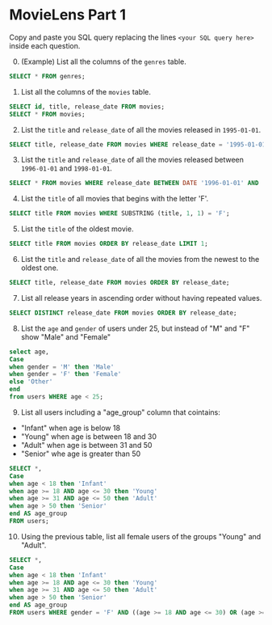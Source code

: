 # MovieLens Part 1

Copy and paste you SQL query replacing the lines `<your SQL query here>` inside each question.

0. (Example) List all the columns of the `genres` table.

```SQL
SELECT * FROM genres;
```

1. List all the columns of the `movies` table.

```SQL
SELECT id, title, release_date FROM movies;
SELECT * FROM movies;
```

2. List the `title` and `release_date` of all the movies released in `1995-01-01`.

```SQL
SELECT title, release_date FROM movies WHERE release_date = '1995-01-01';
```

3. List the `title` and `release_date` of all the movies released between `1996-01-01` and `1998-01-01`.

```SQL
SELECT * FROM movies WHERE release_date BETWEEN DATE '1996-01-01' AND '1998-01-01';
```

4. List the `title` of all movies that begins with the letter 'F'.

```SQL
SELECT title FROM movies WHERE SUBSTRING (title, 1, 1) = 'F';
```

5. List the `title` of the oldest movie.

```SQL
SELECT title FROM movies ORDER BY release_date LIMIT 1;
```

6. List the `title` and `release_date` of all the movies from the newest to the oldest one.

```SQL
SELECT title, release_date FROM movies ORDER BY release_date;
```

7. List all release years in ascending order without having repeated values.

```SQL
SELECT DISTINCT release_date FROM movies ORDER BY release_date;
```

8. List the `age` and `gender` of users under 25, but instead of "M" and "F" show "Male" and "Female"

```SQL
select age,
Case
when gender = 'M' then 'Male'
when gender = 'F' then 'Female'
else 'Other'
end
from users WHERE age < 25;
```

9. List all users including a "age_group" column that cointains:

- "Infant" when age is below 18
- "Young" when age is between 18 and 30
- "Adult" when age is between 31 and 50
- "Senior" whe age is greater than 50

```SQL
SELECT *,
Case
when age < 18 then 'Infant'
when age >= 18 AND age <= 30 then 'Young'
when age >= 31 AND age <= 50 then 'Adult'
when age > 50 then 'Senior'
end AS age_group
FROM users;
```

10. Using the previous table, list all female users of the groups "Young" and "Adult".

```SQL
SELECT *,
Case
when age < 18 then 'Infant'
when age >= 18 AND age <= 30 then 'Young'
when age >= 31 AND age <= 50 then 'Adult'
when age > 50 then 'Senior'
end AS age_group
FROM users WHERE gender = 'F' AND ((age >= 18 AND age <= 30) OR (age >= 31 AND age <= 50));
```
